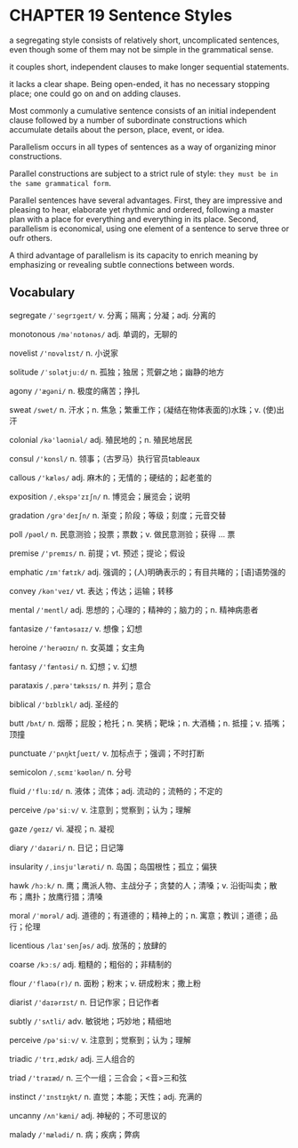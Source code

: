 # CHAPTER 19 Sentence Styles

a segregating style consists of relatively short, uncomplicated sentences, even though some of them may not be simple in the grammatical sense.

it couples short, independent clauses to make longer sequential statements.

it lacks a clear shape. Being open-ended, it has no necessary stopping place; one could go on and on adding clauses.

Most commonly a cumulative sentence consists of an initial independent clause followed by a number of subordinate constructions which accumulate details about the person, place, event, or idea.

Parallelism occurs in all types of sentences as a way of organizing minor constructions.

Parallel constructions are subject to a strict rule of style: `they must be in the same grammatical form`.

Parallel sentences have several advantages. First, they are impressive and pleasing to hear, elaborate yet rhythmic and ordered, following a master plan with a place for everything and everything in its place. Second, parallelism is economical, using one element of a sentence to serve three or oufr others.

A third advantage of parallelism is its capacity to enrich meaning by emphasizing or revealing subtle connections between words.



## Vocabulary

segregate `/ˈseɡrɪɡeɪt/` v. 分离；隔离；分凝；adj. 分离的

monotonous `/məˈnɒtənəs/` adj. 单调的，无聊的

novelist `/'nɒvəlɪst/` n. 小说家

solitude `/ˈsɒlətjuːd/` n. 孤独；独居；荒僻之地；幽静的地方

agony `/'æɡəni/` n. 极度的痛苦；挣扎

sweat `/swet/` n. 汗水；n. 焦急；繁重工作；(凝结在物体表面的)水珠；v. (使)出汗

colonial `/kə'ləʊniəl/` adj. 殖民地的；n. 殖民地居民

consul `/'kɒnsl/` n. 领事；（古罗马）执行官员tableaux

callous `/'kæləs/` adj. 麻木的；无情的；硬结的；起老茧的

exposition `/ˌekspə'zɪʃn/` n. 博览会；展览会；说明

gradation `/ɡrə'deɪʃn/` n. 渐变；阶段；等级；刻度；元音交替

poll `/pəʊl/` n. 民意测验；投票；票数；v. 做民意测验；获得 ... 票

premise `/'premɪs/` n. 前提；vt. 预述；提论；假设

emphatic `/ɪm'fætɪk/` adj. 强调的；(人)明确表示的；有目共睹的；[语]语势强的

convey `/kən'veɪ/` vt. 表达；传达；运输；转移

mental `/'mentl/` adj. 思想的；心理的；精神的；脑力的；n. 精神病患者

fantasize `/'fæntəsaɪz/` v. 想像；幻想

heroine `/'herəʊɪn/` n. 女英雄；女主角

fantasy `/'fæntəsi/` n. 幻想；v. 幻想

parataxis `/ˌpærə'tæksɪs/` n. 并列；意合

biblical `/'bɪblɪkl/` adj. 圣经的

butt `/bʌt/` n. 烟蒂；屁股；枪托；n. 笑柄；靶垛；n. 大酒桶；n. 抵撞；v. 插嘴；顶撞

punctuate `/'pʌŋktʃueɪt/` v. 加标点于；强调；不时打断

semicolon `/ˌsɛmɪˈkəʊlən/` n. 分号

fluid `/'fluːɪd/` n. 液体；流体；adj. 流动的；流畅的；不定的

perceive `/pə'siːv/` v. 注意到；觉察到；认为；理解

gaze `/ɡeɪz/` vi. 凝视；n. 凝视

diary `/'daɪəri/` n. 日记；日记簿

insularity `/ˌinsju'lærəti/` n. 岛国；岛国根性；孤立；偏狭

hawk `/hɔːk/` n. 鹰；鹰派人物、主战分子；贪婪的人；清嗓；v. 沿街叫卖；散布；鹰扑；放鹰行猎；清嗓

moral `/ˈmɒrəl/` adj. 道德的；有道德的；精神上的；n. 寓意；教训；道德；品行；伦理

licentious `/laɪ'senʃəs/` adj. 放荡的；放肆的

coarse `/kɔːs/` adj. 粗糙的；粗俗的；非精制的

flour `/'flaʊə(r)/` n. 面粉；粉末；v. 研成粉末；撒上粉

diarist `/'daɪərɪst/` n. 日记作家；日记作者

subtly `/'sʌtli/` adv. 敏锐地；巧妙地；精细地

perceive `/pə'siːv/` v. 注意到；觉察到；认为；理解

triadic `/'trɪˌædɪk/` adj. 三人组合的

triad `/'traɪæd/` n. 三个一组；三合会；<音>三和弦

instinct `/'ɪnstɪŋkt/` n. 直觉；本能；天性；adj. 充满的

uncanny `/ʌn'kæni/` adj. 神秘的；不可思议的

malady `/'mælədi/` n. 病；疾病；弊病